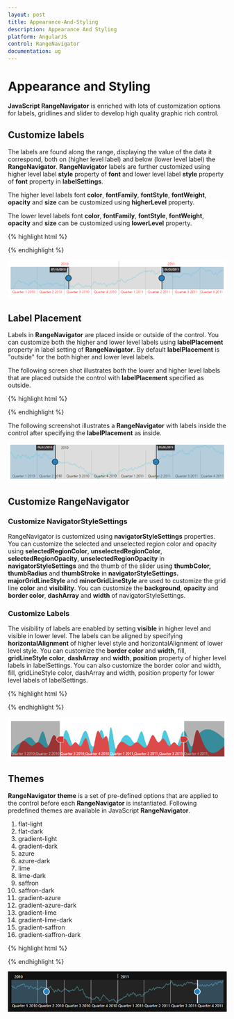 ```yaml
---
layout: post
title: Appearance-And-Styling
description: Appearance And Styling
platform: AngularJS
control: RangeNavigator
documentation: ug
---
```


# Appearance and Styling

**JavaScript RangeNavigator** is enriched with lots of customization options for labels, gridlines and slider to develop high quality graphic rich control.

## Customize labels

The labels are found along the range, displaying the value of the data it correspond, both on (higher level label) and below (lower level label) the **RangeNavigator**. **RangeNavigator** labels are further customized using higher level label **style** property of **font** and lower level label **style** property of **font** property in **labelSettings**.

The higher level labels font **color**, **fontFamily**, **fontStyle**, **fontWeight**, **opacity** and **size** can be customized using **higherLevel** property.

The lower level labels font **color**, **fontFamily**, **fontStyle**, **fontWeight**, **opacity** and **size** can be customized using **lowerLevel** property.

{% highlight html %}

<html xmlns="http://www.w3.org/1999/xhtml" lang="en" ng-app="RangeApp">
    <head>
        <title>Essential Studio for AngularJS: RangeNavigator</title>
        <!--CSS and Script file References -->
    </head>
    <body ng-controller="RangeCtrl">
       <div id="rangecontainer">
       <ej-rangenavigator  e-labelsettings-higherlevel-style-font-color="#ff0000"
       e-labelsettings-higherLevel-style-font-style="normal" 
       e-labelsettings-higherLevel-style-font-weight="regular" 
       e-labelsettings-higherLevel-style-font-size="12px" 
       e-labelsettings-higherLevel-style-font-opacity="1" 
       e-labelsettings-lowerLevel-style-font-color="#ff0000" 
       e-labelsettings-lowerLevel-style-font-size="12px"  
       e-labelsettings-lowerLevel-style-font-opacity="1" 
       e-labelsettings-lowerLevel-style-font-style="normal" 
       e-labelsettings-lowerLevel-style-font-weight="normal">
       </ej-rangenavigator>
       </div>
    <script>
        angular.module('RangeApp', ['ejangular'])
        .controller('RangeCtrl', function ($scope) {
                });
    </script>
   </body>
</html>

  
{% endhighlight %}

![](Appearance-And-Styling_images/Appearance-And-Styling_img1.png) 


## Label Placement

Labels in **RangeNavigator** are placed inside or outside of the control. You can customize both the higher and lower level labels using **labelPlacement** property in label setting of **RangeNavigator**. By default **labelPlacement** is "outside" for the both higher and lower level labels.

The following screen shot illustrates both the lower and higher level labels that are placed outside the control with **labelPlacement** specified as outside.

{% highlight html %}
<html xmlns="http://www.w3.org/1999/xhtml" lang="en" ng-app="RangeApp">
    <head>
        <title>Essential Studio for AngularJS: RangeNavigator</title>
        <!--CSS and Script file References -->
    </head>
    <body ng-controller="RangeCtrl">
       <div id="rangecontainer">
       <ej-rangenavigator  e-labelsettings-higherLevel-labelplacement="inside"
       e-labelsettings-lowerLevel-labelPlacement="inside"></ej-rangenavigator>
       </div>
    <script>
        angular.module('RangeApp', ['ejangular'])
        .controller('RangeCtrl', function ($scope) {
                });
    </script>
   </body>
</html>

{% endhighlight %}


The following screenshot illustrates a **RangeNavigator** with labels inside the control after specifying the **labelPlacement** as inside.



![](Appearance-And-Styling_images/Appearance-And-Styling_img2.png) 

## Customize RangeNavigator

### Customize NavigatorStyleSettings

RangeNavigator is customized using **navigatorStyleSettings** properties. You can customize the selected and unselected region color and opacity using **selectedRegionColor**, **unselectedRegionColor**, **selectedRegionOpacity**, **unselectedRegionOpacity** in **navigatorStyleSettings** and the thumb of the slider using **thumbColor, thumbRadius** and **thumbStroke** in **navigatorStyleSettings.  majorGridLineStyle** and **minorGridLineStyle**  are used to customize the grid line **color** and **visibility**. You can customize the **background**, **opacity** and **border color**, **dashArray** and **width** of navigatorStyleSettings.

### Customize Labels

The visibility of labels are enabled by setting **visible** in higher level and visible in lower level. The labels can be aligned by specifying **horizontalAlignment** of higher level style and horizontalAlignment of lower level style. You can customize the **border color** and **width**, fill, **gridLineStyle color**, **dashArray** and **width**, **position** property of higher level labels in labelSettings. You can also customize the border color and width, fill, gridLineStyle color, dashArray and width, position property for lower level labels of labelSettings.

{% highlight html %}

 <html xmlns="http://www.w3.org/1999/xhtml" lang="en" ng-app="RangeApp">
    <head>
        <title>Essential Studio for AngularJS: RangeNavigator</title>
        <!--CSS and Script file References -->
    </head>
    <body ng-controller="RangeCtrl">
       <div id="rangecontainer">
       <ej-rangenavigator e-navigatorstylesettings-unselectedregioncolor="white" 
       e-navigatorstylesettings-selectedRegionColor="#5EABDE" 
       e-navigatorstylesettings-thumbColor="white"
       e-navigatorstylesettings-thumbRadius="10" 
       e-navigatorstylesettings-thumbStroke="#303030" 
       e-navigatorstylesettings-background="transparent" 
       e-navigatorstylesettings-border-color="black" 
       e-navigatorstylesettings-border-width="3" 
       e-navigatorstylesettings-majorGridLineStyle-color="transparent"
       e-navigatorstylesettings-minorGridLineStyle-color="transparent"
       e-labelsettings-higherLevel-style-font-color="black" 
       e-labelsettings-higherLevel-style-font-size="13px" 
       e-labelsettings-higherLevel-style-font-opacity="1"
       e-labelsettings-higherLevel-style-horizontalAlignment="left" 
       e-labelsettings-higherLevel-intervalType="years" 
       e-labelsettings-higherLevel-labelPlacement="inside"
       e-labelsettings-lowerLevel-style-font-color="black" 
       e-labelsettings-lowerLevel-style-font-size="12px" 
       e-labelsettings-lowerLevel-style-font-opacity="1" 
       e-labelsettings-lowerLevel-style-horizontalAlignment="center" 
       e-labelsettings-lowerLevel-intervalType="quarters" 
       e-labelsettings-lowerLevel-labelPlacement="inside">
       </ej-rangenavigator>
       </div>
    <script>
        angular.module('RangeApp', ['ejangular'])
        .controller('RangeCtrl', function ($scope) {
                });
    </script>
   </body>
</html>

{% endhighlight %}



![](Appearance-And-Styling_images/Appearance-And-Styling_img3.png) 

## Themes

**RangeNavigator** **theme** is a set of pre-defined options that are applied to the control before each **RangeNavigator** is instantiated. Following predefined themes are available in JavaScript **RangeNavigator**.

1. flat-light
2. flat-dark
3. gradient-light 
4. gradient-dark 
5. azure                      
6. azure-dark               
7. lime 
8. lime-dark
9. saffron
10. saffron-dark
11. gradient-azure
12. gradient-azure-dark
13. gradient-lime
14. gradient-lime-dark
15. gradient-saffron
16. gradient-saffron-dark

{% highlight html %}


<html xmlns="http://www.w3.org/1999/xhtml" lang="en" ng-app="RangeApp">
    <head>
        <title>Essential Studio for AngularJS: RangeNavigator</title>
        <!--CSS and Script file References -->
    </head>
    <body ng-controller="RangeCtrl">
       <div id="rangecontainer">
       <ej-rangenavigator e-theme="azuredark"></ej-rangenavigator>
         </div>
    <script>
        angular.module('RangeApp', ['ejangular'])
        .controller('RangeCtrl', function ($scope) {
                });
    </script>
   </body>
</html>


{% endhighlight %}



![](Appearance-And-Styling_images/Appearance-And-Styling_img4.png) 
